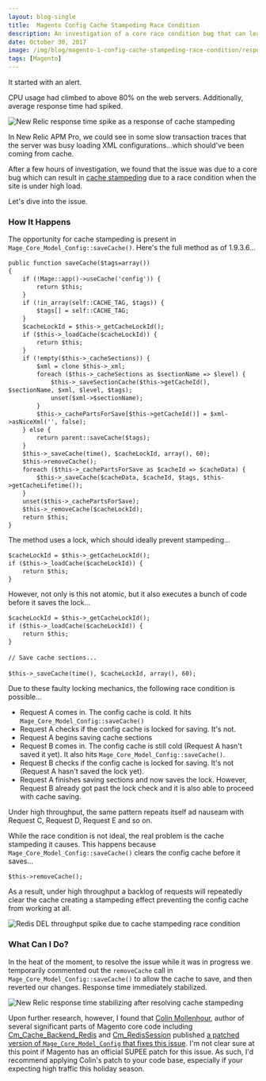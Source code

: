 ```yaml
---
layout: blog-single
title:  Magento Config Cache Stampeding Race Condition
description: An investigation of a core race condition bug that can lead to cache stampeding preventing the config cache from working at all.
date: October 30, 2017
image: /img/blog/magento-1-config-cache-stampeding-race-condition/response-time@1x.jpg
tags: [Magento]
---
```


It started with an alert. 

CPU usage had climbed to above 80% on the web servers. Additionally, average response time had spiked.

<img
  class="rounded shadow"
  src="/img/blog/magento-1-config-cache-stampeding-race-condition/response-time@1x.jpg"
  srcset="/img/blog/magento-1-config-cache-stampeding-race-condition/response-time@1x.jpg 1x, /img/blog/magento-1-config-cache-stampeding-race-condition/response-time@2x.jpg 2x"
  alt="New Relic response time spike as a response of cache stampeding">

In New Relic APM Pro, we could see in some slow transaction traces that the server was busy loading XML configurations...which should've been coming from cache.

After a few hours of investigation, we found that the issue was due to a core bug which can result in [cache stampeding](https://en.wikipedia.org/wiki/Cache_stampede) due to a race condition when the site is under high load.

Let's dive into the issue.

<!-- excerpt_separator -->

### How It Happens

The opportunity for cache stampeding is present in `Mage_Core_Model_Config::saveCache()`. Here's the full method as of 1.9.3.6...

```php?start_inline=1
public function saveCache($tags=array())
{
    if (!Mage::app()->useCache('config')) {
        return $this;
    }
    if (!in_array(self::CACHE_TAG, $tags)) {
        $tags[] = self::CACHE_TAG;
    }
    $cacheLockId = $this->_getCacheLockId();
    if ($this->_loadCache($cacheLockId)) {
        return $this;
    }
    if (!empty($this->_cacheSections)) {
        $xml = clone $this->_xml;
        foreach ($this->_cacheSections as $sectionName => $level) {
            $this->_saveSectionCache($this->getCacheId(), $sectionName, $xml, $level, $tags);
            unset($xml->$sectionName);
        }
        $this->_cachePartsForSave[$this->getCacheId()] = $xml->asNiceXml('', false);
    } else {
        return parent::saveCache($tags);
    }
    $this->_saveCache(time(), $cacheLockId, array(), 60);
    $this->removeCache();
    foreach ($this->_cachePartsForSave as $cacheId => $cacheData) {
        $this->_saveCache($cacheData, $cacheId, $tags, $this->getCacheLifetime());
    }
    unset($this->_cachePartsForSave);
    $this->_removeCache($cacheLockId);
    return $this;
}
```

The method uses a lock, which should ideally prevent stampeding...

```php?start_inline=1
$cacheLockId = $this->_getCacheLockId();
if ($this->_loadCache($cacheLockId)) {
    return $this;
}
```

However, not only is this not atomic, but it also executes a bunch of code before it saves the lock...

```php?start_inline=1
$cacheLockId = $this->_getCacheLockId();
if ($this->_loadCache($cacheLockId)) {
    return $this;
}

// Save cache sections...

$this->_saveCache(time(), $cacheLockId, array(), 60);
```

Due to these faulty locking mechanics, the following race condition is possible...

- Request A comes in. The config cache is cold. It hits `Mage_Core_Model_Config::saveCache()`
- Request A checks if the config cache is locked for saving. It's not.
- Request A begins saving cache sections
- Request B comes in. The config cache is still cold (Request A hasn't saved it yet). It also hits `Mage_Core_Model_Config::saveCache()`.
- Request B checks if the config cache is locked for saving. It's not (Request A hasn't saved the lock yet).
- Request A finishes saving sections and now saves the lock. However, Request B already got past the lock check and it is also able to proceed with cache saving.

Under high throughput, the same pattern repeats itself ad nauseam with Request C, Request D, Request E and so on.

While the race condition is not ideal, the real problem is the cache stampeding it causes. This happens because `Mage_Core_Model_Config::saveCache()` clears the config cache before it saves...

```php?start_inline=1
$this->removeCache();
```
As a result, under high throughput a backlog of requests will repeatedly clear the cache creating a stampeding effect preventing the config cache from working at all.

<img
  class="rounded shadow"
  src="/img/blog/magento-1-config-cache-stampeding-race-condition/redis-del@1x.jpg"
  srcset="/img/blog/magento-1-config-cache-stampeding-race-condition/redis-del@1x.jpg 1x, /img/blog/magento-1-config-cache-stampeding-race-condition/redis-del@2x.jpg 2x"
  alt="Redis DEL throughput spike due to cache stampeding race condition">

### What Can I Do?

In the heat of the moment, to resolve the issue while it was in progress we temporarily commented out the `removeCache` call in `Mage_Core_Model_Config::saveCache()` to allow the cache to save, and then reverted our changes. Response time immediately stabilized.

<img
  class="rounded shadow"
  src="/img/blog/magento-1-config-cache-stampeding-race-condition/response-time-stabilize@1x.jpg"
  srcset="/img/blog/magento-1-config-cache-stampeding-race-condition/response-time-stabilize@1x.jpg 1x, /img/blog/magento-1-config-cache-stampeding-race-condition/response-time-stabilize@2x.jpg 2x"
  alt="New Relic response time stabilizing after resolving cache stampeding">

Upon further research, however, I found that [Colin Mollenhour](https://twitter.com/colinmollenhour?lang=en), author of several significant parts of Magento core code including [Cm_Cache_Backend_Redis](https://github.com/colinmollenhour/Cm_Cache_Backend_Redis) and [Cm_RedisSession](https://github.com/colinmollenhour/Cm_RedisSession) published [a patched version of `Mage_Core_Model_Config` that fixes this issue](https://gist.github.com/colinmollenhour/7a91c4a92ccfd2adaeb6). I'm not clear sure at this point if Magento has an official SUPEE patch for this issue. As such, I'd recommend applying Colin's patch to your code base, especially if your expecting high traffic this holiday season.